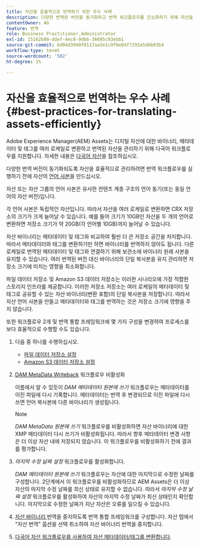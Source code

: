 ```yaml
---
title: 자산을 효율적으로 번역하기 위한 우수 사례
description: 다양한 번역된 버전을 동기화하고 번역 워크플로우를 간소화하기 위해 자산을 효율적으로 관리하는 모범 사례입니다.
contentOwner: AG
feature: 번역
role: Business Practitioner,Administrator
exl-id: 15162b80-ddef-4ec0-9db6-36695c93ebb1
source-git-commit: bd94d3949f0117aa3e1c9f0e84f7293a5d6b03b4
workflow-type: tm+mt
source-wordcount: '502'
ht-degree: 1%

---
```


# 자산을 효율적으로 번역하는 우수 사례 {#best-practices-for-translating-assets-efficiently}

Adobe Experience Manager(AEM) Assets는 디지털 자산에 대한 바이너리, 메타데이터 및 태그를 여러 로케일로 변환하고 번역된 자산을 관리하기 위해 다국어 워크플로우를 지원합니다. 자세한 내용은 [다국어 자산](multilingual-assets.md)을 참조하십시오.

다양한 번역 버전이 동기화되도록 자산을 효율적으로 관리하려면 번역 워크플로우를 실행하기 전에 자산의 [언어 사본](preparing-assets-for-translation.md)을 만드십시오.

자산 또는 자산 그룹의 언어 사본은 유사한 컨텐츠 계층 구조의 언어 동기(또는 동일 언어의 자산 버전)입니다.

각 언어 사본은 독립적인 자산입니다. 따라서 자산을 여러 로케일로 변환하면 CRX 저장소의 크기가 크게 늘어날 수 있습니다. 예를 들어 크기가 10GB인 자산을 두 개의 언어로 변환하면 저장소 크기가 약 20GB(각 언어별 10GB)까지 늘어날 수 있습니다.

자산 바이너리는 메타데이터 및 태그와 비교하여 훨씬 더 큰 저장소 공간을 차지합니다. 따라서 메타데이터와 태그를 변환하기만 하면 바이너리를 번역하지 않아도 됩니다. 다른 로케일로 번역된 메타데이터 및 태그와 연결하기 위해 보관소에 바이너리 원래 사본을 유지할 수 있습니다. 여러 번역된 버전 대신 바이너리의 단일 복사본을 유지 관리하면 저장소 크기에 미치는 영향을 최소화합니다.

파일 데이터 저장소 및 Amazon S3 데이터 저장소는 이러한 시나리오에 가장 적합한 스토리지 인프라를 제공합니다. 이러한 저장소 저장소는 여러 로케일의 메타데이터 및 태그로 공유할 수 있는 자산 바이너리(변환 포함)의 단일 복사본을 저장합니다. 따라서 자산 언어 사본을 만들고 메타데이터와 태그를 번역하는 것은 저장소 크기에 영향을 주지 않습니다.

또한 워크플로우 2개 및 번역 통합 프레임워크에 몇 가지 구성을 변경하여 프로세스를 보다 효율적으로 수행할 수도 있습니다.

1. 다음 중 하나를 수행하십시오.

   * [파일 데이터 저장소 설정](/help/sites-deploying/data-store-config.md)
   * [Amazon S3 데이터 저장소 설정](/help/sites-deploying/data-store-config.md)

1. [DAM MetaData Writeback](/help/sites-administering/workflow-offloader.md#disable-offloading) 워크플로우 비활성화

   이름에서 알 수 있듯이 *DAM 메타데이터 원본에 쓰기* 워크플로우는 메타데이터를 이진 파일에 다시 기록합니다. 메타데이터는 번역 후 변경되므로 이진 파일에 다시 쓰면 언어 복사본에 다른 바이너리가 생성됩니다.

   >[!NOTE]
   >
   >*DAM MetaData 원본에 쓰기* 워크플로우를 비활성화하면 자산 바이너리에 대한 XMP 메타데이터 다시 쓰기가 비활성화됩니다. 따라서 향후 메타데이터 변경 사항은 더 이상 자산 내에 저장되지 않습니다. 이 워크플로우를 비활성화하기 전에 결과를 평가합니다.

1. *마지막 수정 날짜 설정* 워크플로우를 활성화합니다.

   *DAM 메타데이터 원본에 쓰기* 워크플로우는 자산에 대한 마지막으로 수정한 날짜를 구성합니다. 2단계에서 이 워크플로우를 비활성화하므로 AEM Assets은 더 이상 자산의 마지막 수정 날짜를 최신 상태로 유지할 수 없습니다. 따라서 *마지막 수정 날짜 설정* 워크플로우를 활성화하여 자산의 마지막 수정 날짜가 최신 상태인지 확인합니다. 마지막으로 수정한 날짜가 지난 자산은 오류를 일으킬 수 있습니다.

1. [자산 바이너리 ](/help/sites-administering/tc-tic.md) 번역을 중지하도록 번역 통합 프레임워크를 구성합니다. 자산 탭에서 &quot;자산 번역&quot; 옵션을 선택 취소하여 자산 바이너리 번역을 중지합니다.
1. [다국어 자산 워크플로우를 사용하여 자산 메타데이터/태그를 변환합니다](multilingual-assets.md).
